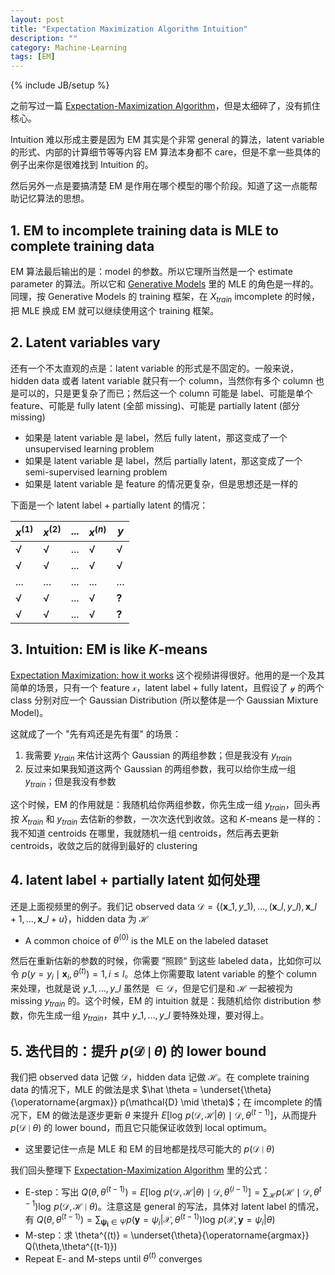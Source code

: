 ```yaml
---
layout: post
title: "Expectation Maximization Algorithm Intuition"
description: ""
category: Machine-Learning
tags: [EM]
---
```

{% include JB/setup %}

之前写过一篇 [Expectation-Maximization Algorithm](/machine-learning/2014/12/28/expectation-maximization-algorithm)，但是太细碎了，没有抓住核心。

Intuition 难以形成主要是因为 EM 其实是个非常 general 的算法，latent variable 的形式、内部的计算细节等等内容 EM 算法本身都不 care，但是不拿一些具体的例子出来你是很难找到 Intuition 的。

然后另外一点是要搞清楚 EM 是作用在哪个模型的哪个阶段。知道了这一点能帮助记忆算法的思想。

## 1. EM to incomplete training data is MLE to complete training data

EM 算法最后输出的是：model 的参数。所以它理所当然是一个 estimate parameter 的算法。所以它和 [Generative Models](/machine-learning/2018/04/04/generative-models) 里的 MLE 的角色是一样的。同理，按 Generative Models 的 training 框架，在 $X_{train}$ imcomplete 的时候，把 MLE 换成 EM 就可以继续使用这个 training 框架。

## 2. Latent variables vary

还有一个不太直观的点是：latent variable 的形式是不固定的。一般来说，hidden data 或者 latent variable 就只有一个 column，当然你有多个 column 也是可以的，只是更复杂了而已；然后这一个 column 可能是 label、可能是单个 feature、可能是 fully latent (全部 missing)、可能是 partially latent (部分 missing)

- 如果是 latent variable 是 label，然后 fully latent，那这变成了一个 unsupervised learning problem
- 如果是 latent variable 是 label，然后 partially latent，那这变成了一个 semi-supervised learning problem
- 如果是 latent variable 是 feature 的情况更复杂，但是思想还是一样的

下面是一个 latent label + partially latent 的情况：

| $x^{(1)}$ | $x^{(2)}$ | ... | $x^{(n)}$ | $y$   |
|-----------|-----------|-----|-----------|-------|
| √         | √         | ... | √         | √     |
| √         | √         | ... | √         | √     |
| ...       | ...       | ... | ...       | ...   |
| √         | √         | ... | √         | **?** |
| √         | √         | ... | √         | **?** |

## 3. Intuition: EM is like $K$-means

[Expectation Maximization: how it works](https://www.youtube.com/watch?v=iQoXFmbXRJA) 这个视频讲得很好。他用的是一个及其简单的场景，只有一个 feature $\mathcal{x}$，latent label + fully latent，且假设了 $\mathcal{y}$ 的两个 class 分别对应一个 Gaussian Distribution (所以整体是一个 Gaussian Mixture Model)。

这就成了一个 "先有鸡还是先有蛋" 的场景：

1. 我需要 $y_{train}$ 来估计这两个 Gaussian 的两组参数；但是我没有 $y_{train}$
1. 反过来如果我知道这两个 Gaussian 的两组参数，我可以给你生成一组 $y_{train}$；但是我没有参数

这个时候，EM 的作用就是：我随机给你两组参数，你先生成一组 $y_{train}$，回头再按 $X_{train}$ 和 $y_{train}$ 去估新的参数，一次次迭代到收敛。这和 $K$-means 是一样的：我不知道 centroids 在哪里，我就随机一组 centroids，然后再去更新 centroids，收敛之后的就得到最好的 clustering

## 4. latent label + partially latent 如何处理

还是上面视频里的例子。我们记 observed data $\mathcal{D} = \lbrace (\mathbf{x}\_1, y\_1), \dots, (\mathbf{x}\_l, y\_l), \mathbf{x}\_{l+1}, \dots, \mathbf{x}\_{l+u} \rbrace$，hidden data 为 $\mathcal{H}$

- A common choice of $\theta^{(0)}$ is the MLE on the labeled dataset

然后在重新估新的参数的时候，你需要 ”照顾“ 到这些 labeled data，比如你可以令 $p(y=y_i \mid \mathbf{x}_i, \theta^{(t)}) = 1, i \leq l$。总体上你需要取 latent variable 的整个 column 来处理，也就是说 $y\_1, \dots, y\_l$ 虽然是 $\in \mathcal{D}$，但是它们是和 $\mathcal{H}$ 一起被视为 missing $y_{train}$ 的。这个时候，EM 的 intuition 就是：我随机给你 distribution 参数，你先生成一组 $y_{train}$，其中 $y\_1, \dots, y\_l$ 要特殊处理，要对得上。

## 5. 迭代目的：提升 $p(\mathcal{D} \mid \theta)$ 的 lower bound

我们把 observed data 记做 $\mathcal{D}$，hidden data 记做 $\mathcal{H}$。在 complete training data 的情况下，MLE 的做法是求 $\hat \theta = \underset{\theta}{\operatorname{argmax}} p(\mathcal{D} \mid \theta)$；在 imcomplete 的情况下，EM 的做法是逐步更新 $\theta$ 来提升 $E \left [ \log \, p(\mathcal{D},\mathcal{H} \vert \theta) \mid \mathcal{D}, \theta^{(t-1)} \right ]$，从而提升 $p(\mathcal{D} \mid \theta)$ 的 lower bound，而且它只能保证收敛到 local optimum。

- 这里要记住一点是 MLE 和 EM 的目地都是找尽可能大的 $p(\mathcal{D} \mid \theta)$

我们回头整理下 [Expectation-Maximization Algorithm](/machine-learning/2014/12/28/expectation-maximization-algorithm) 里的公式：

- E-step：写出 $Q(\theta,\theta^{(t-1)}) = E \left [ \log \, p(\mathcal{D},\mathcal{H} \vert \theta) \mid \mathcal{D}, \theta^{(i-1)} \right ] = \sum_{\mathcal{H}} p(\mathcal{H} \mid \mathcal{D}, \theta^{t-1}) \log \, p(\mathcal{D}, \mathcal{H} \mid \theta)$。注意这是 general 的写法，具体对 latent label 的情况，有 $Q(\theta,\theta^{(t-1)}) = \sum_{\mathbf{\psi_i} \in \Psi}{p(\mathbf{y} =\psi_i \vert  \mathcal{X}, \theta^{(t-1)}) \log \, p(\mathcal{X},\mathbf{y} = \psi_i \vert \theta)}$
- M-step：求 \theta^{(t)} = \underset{\theta}{\operatorname{argmax}} Q(\theta,\theta^{(t-1)})
- Repeat E- and M-steps until $\theta^{(t)}$ converges